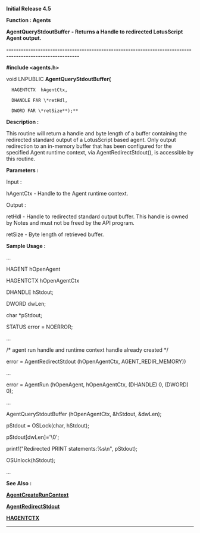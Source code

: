 




<!--
 /\* Font Definitions \*/
 @font-face
 {font-family:Courier;
 panose-1:2 7 4 9 2 2 5 2 4 4;}
@font-face
 {font-family:Helv;
 panose-1:2 11 6 4 2 2 2 3 2 4;}
@font-face
 {font-family:"Cambria Math";
 panose-1:2 4 5 3 5 4 6 3 2 4;}
 /\* Style Definitions \*/
 p.MsoNormal, li.MsoNormal, div.MsoNormal
 {margin-top:0cm;
 margin-right:0cm;
 margin-bottom:8.0pt;
 margin-left:0cm;
 line-height:107%;
 font-size:11.0pt;
 font-family:"Calibri",sans-serif;}
.MsoChpDefault
 {font-size:11.0pt;}
.MsoPapDefault
 {margin-bottom:8.0pt;
 line-height:107%;}
 /\* Page Definitions \*/
 @page WordSection1
 {size:612.0pt 792.0pt;
 margin:72.0pt 72.0pt 72.0pt 72.0pt;}
div.WordSection1
 {page:WordSection1;}
-->




**Initial Release 4.5**



**Function : Agents**



**AgentQueryStdoutBuffer** **- Returns a
Handle to redirected LotusScript Agent output.**


**----------------------------------------------------------------------------------------------------------**



**#include <agents.h>**



void
LNPUBLIC **AgentQueryStdoutBuffer(**  

      HAGENTCTX  hAgentCtx,  

      DHANDLE FAR \*retHdl,  

      DWORD FAR \*retSize**);**



**Description :**



This routine
will return a handle and byte length of a buffer containing the redirected
standard output of a LotusScript based agent.   Only output redirection to an
in-memory buffer that has been configured for the specified Agent runtime
context, via AgentRedirectStdout(), is accessible by this routine.


 


**Parameters :**



Input :  

hAgentCtx  -  Handle to the Agent runtime context.  

  




Output :  

retHdl  -  Handle to redirected standard output buffer.   This handle is owned
by Notes and must not be freed by the API program.  

  

retSize  -  Byte length of retrieved buffer.  

  




 **Sample Usage :**


...


  
HAGENT               hOpenAgent


  
HAGENTCTX       hOpenAgentCtx


  
DHANDLE          hStdout;  

   DWORD           dwLen;  

   char            \*pStdout;


  
STATUS          error = NOERROR;


...


   /\* agent
run handle and runtime context handle already created \*/


   error =
AgentRedirectStdout (hOpenAgentCtx, AGENT\_REDIR\_MEMORY))


...   


   error =
AgentRun (hOpenAgent, hOpenAgentCtx, (DHANDLE) 0, (DWORD) 0);  

...


  
AgentQueryStdoutBuffer (hOpenAgentCtx, &hStdout, &dwLen);  

   pStdout = OSLock(char, hStdout);  

   pStdout[dwLen]='\0';


  
printf("Redirected PRINT statements:%s\n", pStdout);  

   OSUnlock(hStdout);


...


 


 **See Also :**


**[AgentCreateRunContext](AgentCreateRunContext.md)**


**[AgentRedirectStdout](AgentRedirectStdout.md)**


**[HAGENTCTX](HAGENTCTX.md)**



----------------------------------------------------------------------------------------------------------


 





